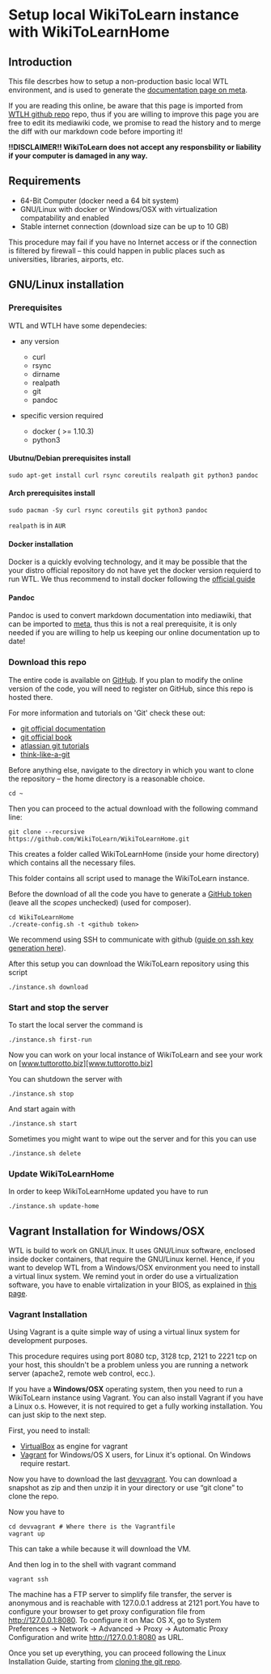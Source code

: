 Setup local WikiToLearn instance with WikiToLearnHome
======================================================

Introduction
------------

This file descrbes how to setup a non-production basic local WTL
environment, and is used to generate the [documentation page on meta][meta-guide].

If you are reading this online, be aware that
this page is imported from [WTLH github repo][WTLH-repo] repo, thus if
you are willing to improve this page you are free to edit its mediawiki
code, we promise to read the history and to merge the diff with our
markdown code before importing it!

**!!DISCLAIMER!! WikiToLearn does not accept any responsbility or liability if your computer is damaged in any way.**

Requirements
------------

-   64-Bit Computer (docker need a 64 bit system)
-   GNU/Linux with docker or Windows/OSX with virtualization compatability and
    enabled
-   Stable internet connection (download size can be up to 10 GB)

This procedure may fail if you have no Internet access or if the connection is filtered by firewall – this could happen in public places such as universities, libraries, airports, etc.

GNU/Linux installation
------------------

### Prerequisites

WTL and WTLH have some dependecies:

* any version
    - curl
    - rsync
    - dirname
    - realpath
    - git
    - pandoc

* specific version required
    - docker ( >= 1.10.3)
    - python3

#### Ubutnu/Debian prerequisites install

``` {.bash}
sudo apt-get install curl rsync coreutils realpath git python3 pandoc
```

#### Arch prerequisites install

``` {.bash}
sudo pacman -Sy curl rsync coreutils git python3 pandoc
```

`realpath` is in `AUR`


#### Docker installation

Docker is a quickly evolving technology, and it may be possible that the
your distro official repository do not have yet the docker version
requierd to run WTL. We thus recommend to install docker following the
[official guide][docker-install]

#### Pandoc

Pandoc is used to convert markdown documentation into mediawiki, that can be
imported to [meta][meta], thus this is not a real prerequisite, it is only
needed if you are willing to help us keeping our online documentation
up to date!

### Download this repo

The entire code is available on [GitHub][GitHub]. If you plan to modify
the online version of the code, you will need to register on GitHub, since
this repo is hosted there.

For more information and
tutorials on 'Git' check these out:

-   [git official documentation][git-official-documentation]
-   [git official book][git-official-book]
-   [atlassian git tutorials][<https://www.atlassian.com/git/tutorials/>]
-   [think-like-a-git][<http://think-like-a-git.net/>]

Before anything else, navigate to the directory in which you want to
clone the repository – the home directory is a reasonable choice.

``` {.bash}
cd ~
```

Then you can proceed to the actual download with the following command
line:

``` {.bash}
git clone --recursive https://github.com/WikiToLearn/WikiToLearnHome.git
```

This creates a folder called WikiToLearnHome (inside your home
directory) which contains all the necessary files.

This folder contains all script used to manage the WikiToLearn instance.

Before the download of all the code you have to generate a
[GitHub token][GitHub-token] (leave all the *scopes* unchecked) (used for
composer).

``` {.bash}
cd WikiToLearnHome
./create-config.sh -t <github token>
```

We recommend using SSH to communicate with github
([guide on ssh key generation here][help]).

After this setup you can download the WikiToLearn repository using this
script

``` {.bash}
./instance.sh download
```

### Start and stop the server

To start the local server the command is

``` {.bash}
./instance.sh first-run
```

Now you can work on your local instance of WikiToLearn and see your work
on [www.tuttorotto.biz][www.tuttorotto.biz]

You can shutdown the server with

``` {.bash}
./instance.sh stop
```

And start again with

``` {.bash}
./instance.sh start
```

Sometimes you might want to wipe out the server and for this you can use

``` {.bash}
./instance.sh delete
```

### Update WikiToLearnHome

In order to keep WikiToLearnHome updated you have to run

``` {.bash}
./instance.sh update-home
```

Vagrant Installation for Windows/OSX
-------------------------------------

WTL is build to work on GNU/Linux. It uses GNU/Linux software, enclosed
inside docker containers, that require the GNU/Linux kernel.
Hence, if you want to develop WTL from a Windows/OSX environment you need to
install a virtual linux system.
We remind yout in order do use a virtualization software, you have to enable virtalization in your BIOS, as explained in [this page](/How_To_Enable_Virtualization_On_Your_PC).

### Vagrant Installation

Using Vagrant is a quite simple way of using a virtual linux system for
development purposes.

This procedure requires using port 8080 tcp, 3128 tcp, 2121 to 2221 tcp
on your host, this shouldn't be a problem unless you are running a
network server (apache2, remote web control, ecc.).

If you have a **Windows/OSX** operating system, then you need to run a
WikiToLearn instance using Vagrant. You can also install Vagrant if you
have a Linux o.s. However, it is not required to get a fully working
installation. You can just skip to the next step.

First, you need to install:

-   [VirtualBox] as engine for vagrant
-   [Vagrant] for Windows/OS X users, for Linux it's optional. On
    Windows require restart.

Now you have to download the last [devvagrant]. You can download a
snapshot as zip and then unzip it in your directory or use “git clone”
to clone the repo.

Now you have to

``` {.bash}
cd devvagrant # Where there is the Vagrantfile
vagrant up
```

This can take a while because it will download the VM.

And then log in to the shell with vagrant command

``` {.bash}
vagrant ssh
```

The machine has a FTP server to simplify file transfer, the server is
anonymous and is reachable with 127.0.0.1 address at 2121 port.You have
to configure your browser to get proxy configuration file from
<http://127.0.0.1:8080>. To configure it on Mac OS X, go to System
Preferences -&gt; Network -&gt; Advanced -&gt; Proxy -&gt; Automatic
Proxy Configuration and write <http://127.0.0.1:8080> as URL.

Once you set up everything, you can proceed following the Linux Installation
Guide, starting from [cloning the git repo][cloning-repo-section].


[WTLH-repo]: https://github.com/WikiToLearn/WikiToLearnHome "WTLH repo"

[GitHub]: https://github.com/WikiToLearn

[<https://www.atlassian.com/git/tutorials/>]: https://www.atlassian.com/git/tutorials/
[<http://think-like-a-git.net/>]: http://think-like-a-git.net/
[git-official-documentation]: https://git-scm.com/doc
[git-official-book]: https://git-scm.com/book/en/v2

[docker-install]: https://docs.docker.com/engine/installation/GNU/Linux/

[GitHub-token]: https://github.com/settings/tokens
[help]: https://help.github.com/articles/generating-an-ssh-key/
[www.tuttorotto.biz]: http://www.tuttorotto.biz
[meta]: https://meta.wikitolearn.org
[meta-guide]: http://meta.wikitolearn.org/WikiToLearn_Home/WikitoLearn_Home_Documentation/Local_WikiToLearn_Instance "WTLH - meta.wikitolearn.org"

[VirtualBox]: https://www.virtualbox.org/wiki/Downloads/
[Vagrant]: https://docs.vagrantup.com/v2/installation/
[devvagrant]: https://github.com/WikiToLearn/devvagrant

[cloning-repo-section]: http://meta.wikitolearn.org/WikiToLearn_Home/WikitoLearn_Home_Documentation/Local_WikiToLearn_Instance#Download_this_repo
